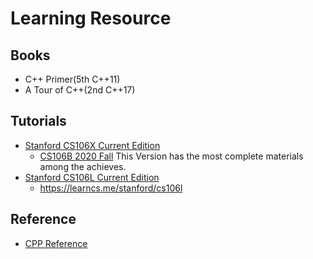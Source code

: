 # Learning Resource

## Books

- C++ Primer(5th C++11)
- A Tour of C++(2nd C++17)

## Tutorials

- [Stanford CS106X Current Edition](https://web.stanford.edu/class/cs106b/)
    - [CS106B 2020 Fall](https://web.stanford.edu/class/archive/cs/cs106b/cs106b.1212/) This Version has the most complete materials among the achieves.
- [Stanford CS106L Current Edition](http://web.stanford.edu/class/cs106l/)
    - https://learncs.me/stanford/cs106l

## Reference

- [CPP Reference](https://en.cppreference.com/w/)